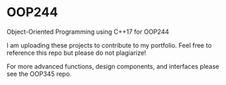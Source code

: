 # OOP244

Object-Oriented Programming using C++17 for OOP244

I am uploading these projects to contribute to my portfolio. Feel free to reference this repo but please do not plagiarize!

For more advanced functions, design components, and interfaces please see the OOP345 repo.

